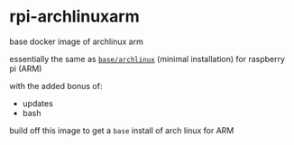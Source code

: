 rpi-archlinuxarm
================

base docker image of archlinux arm


essentially the same as [`base/archlinux`](https://registry.hub.docker.com/u/base/archlinux/) (minimal installation) for raspberry pi (ARM)

with the added bonus of:

- updates
- bash

build off this image to get a `base` install of arch linux for ARM